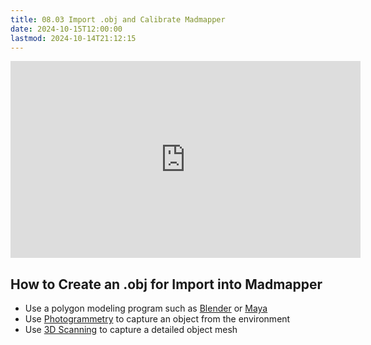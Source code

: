 ```yaml
---
title: 08.03 Import .obj and Calibrate Madmapper
date: 2024-10-15T12:00:00
lastmod: 2024-10-14T21:12:15
---
```


<div class="video-grid">
<div class="iframe-16-9-container">
<iframe class="youTubeIframe" width="560" height="315" src="https://www.youtube.com/embed/YblkYxNtGnE?si=9Doj_Mw5jzCp8Pfz" title="YouTube video player" frameborder="0" allow="accelerometer; autoplay; clipboard-write; encrypted-media; gyroscope; picture-in-picture; web-share" allowfullscreen></iframe>
</div>
</div>

## How to Create an .obj for Import into Madmapper

- Use a polygon modeling program such as [Blender](../../../../3d-modeling/blender/blender.md) or [Maya](../../../../3d-modeling/maya/maya.md)
- Use [Photogrammetry](../../../../3d-modeling/photogrammetry.md) to capture an object from the environment
- Use [3D Scanning](../../../../3d-modeling/3d-scanning.md) to capture a detailed object mesh
